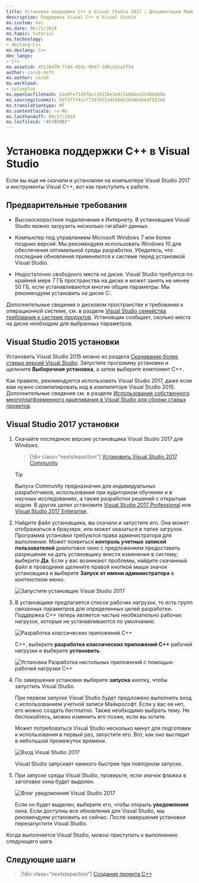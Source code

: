 ```yaml
---
title: Установка поддержки C++ в Visual Studio 2017 | Документация Майкрософт
description: Поддержка Visual C++ в Visual Studio
ms.custom: mvc
ms.date: 06/21/2018
ms.topic: tutorial
ms.technology:
- devlang-C++
ms.devlang: C++
dev_langs:
- C++
ms.assetid: 45138d70-719d-42dc-90d7-1d0ca31a2f54
author: corob-msft
ms.author: corob
ms.workload:
- cplusplus
ms.openlocfilehash: b3e0fef319fbe119118e3a915a66bea3546bbb9a
ms.sourcegitcommit: 92f2fff4ce77387b57a4546de1bd4bd464fb51b6
ms.translationtype: MT
ms.contentlocale: ru-RU
ms.lasthandoff: 09/17/2018
ms.locfileid: "45702901"
---
```

# <a name="install-c-support-in-visual-studio"></a>Установка поддержки C++ в Visual Studio

Если вы еще не скачали и установлен на компьютере Visual Studio 2017 и инструменты Visual C++, вот как приступить к работе.

## <a name="prerequisites"></a>Предварительные требования

- Высокоскоростное подключение к Интернету. В установщике Visual Studio можно загрузить несколько гигабайт данных.

- Компьютер под управлением Microsoft Windows 7 или более поздних версий. Мы рекомендуем использовать Windows 10 для обеспечения оптимальной среды разработки. Убедитесь, что последние обновления применяются к системе перед установкой Visual Studio.

- Недостаточно свободного места на диске. Visual Studio требуется по крайней мере 7 ГБ пространства на диске и может занять не менее 50 ГБ, если устанавливаются многие общие параметры. Мы рекомендуем установить на диске C:.

Дополнительные сведения о дисковом пространстве и требования к операционной системе, см. в разделе [Visual Studio семейства требования к системе продуктов](/visualstudio/productinfo/vs2017-system-requirements-vs). Установщик сообщает, сколько места на диске необходим для выбранных параметров.

## <a name="visual-studio-2015-installation"></a>Visual Studio 2015 установки

Установить Visual Studio 2015 можно из раздела [Скачивание более старых версий Visual Studio](https://www.visualstudio.com/vs/older-downloads/). Запустите программу установки и щелкните **Выборочная установка**, а затем выберите компонент C++.

Как правило, рекомендуется использовать Visual Studio 2017, даже если вам нужно скомпилировать код в компиляторе Visual Studio 2015. Дополнительные сведения см. в разделе [Использование собственного многоплатформенного нацеливания в Visual Studio для сборки старых проектов](../porting/use-native-multi-targeting.md).

## <a name="visual-studio-2017-installation"></a>Visual Studio 2017 установки

1. Скачайте последнюю версию установщика Visual Studio 2017 для Windows.

   > [!div class="nextstepaction"]
   > [Установить Visual Studio 2017 Community](https://visualstudio.microsoft.com/downloads/?utm_medium=microsoft&utm_source=docs.microsoft.com&utm_campaign=button+cta&utm_content=download+vs2017)

   >[!Tip]
   > Выпуск Community предназначен для индивидуальных разработчиков, использования при аудиторном обучении и в научных исследованиях, а также разработки решений с открытым кодом. В других целях установите [Visual Studio 2017 Professional](https://visualstudio.microsoft.com/downloads/?utm_medium=microsoft&utm_source=docs.microsoft.com&utm_campaign=button+cta&utm_content=download+vs2017) или [Visual Studio 2017 Enterprise](https://visualstudio.microsoft.com/downloads/?utm_medium=microsoft&utm_source=docs.microsoft.com&utm_campaign=button+cta&utm_content=download+vs2017).

1. Найдите файл установщика, вы скачали и запустите его. Она может отображаться в браузере, или может оказаться в папке загрузок. Программа установки требуются права администратора для выполнения. Может появиться **контроль учетных записей пользователей** диалоговое окно с предложением предоставить разрешение на дать установщику внести изменения в систему; выберите **Да**. Если у вас возникают проблемы, найдите скачанный файл в проводнике щелкните правой кнопкой мыши значок установщика и выберите **Запуск от имени администратора** в контекстном меню.

   ![Запустите установщик Visual Studio 2017](../build/media/vscpp-concierge-run-installer.gif "запустите установщик Visual Studio")

1. В установщике предлагается список рабочих нагрузок, то есть групп связанных параметров для определенных целей разработки. Поддержка C++ теперь является частью необязательно рабочих нагрузок, которые не устанавливаются по умолчанию.

   ![Разработка классических приложений C++](../build/media/desktop-development-with-cpp.png "разработка классических приложений C++")

   C++, выберите **разработка классических приложений C++** рабочей нагрузки и выберите **установить**.

   ![Установка Разработка настольных приложений с помощью рабочей нагрузки C++](../build/media/vscpp-concierge-choose-workload.gif "Установка Разработка настольных приложений с помощью рабочей нагрузки C++")

1. По завершении установки выберите **запуска** кнопку, чтобы запустить Visual Studio.

   При первом запуске Visual Studio будет предложено выполнить вход с использованием учетной записи Майкрософт. Если у вас ее нет, его можно создать бесплатно. Также необходимо выбрать тему. Не беспокойтесь, можно изменить его позже, если вы хотите.

   Может потребоваться Visual Studio несколько минут для подготовки к использования в первый раз, запустите его. Вот, как оно выглядит в небольшой промежуток времени.

   ![Вход Visual Studio 2017](../build/media/vscpp-quickstart-first-run.gif "вход Visual Studio 2017")

   Visual Studio запускает намного быстрее при повторном запуске.

1. При запуске среды Visual Studio, проверьте, если значок флажка в заголовке окна будет выделен.

   ![Флаг уведомления Visual Studio 2017](../build/media/vscpp-first-start-page-flag.png "флаг уведомления Visual Studio 2017")

   Если он будет выделен, выберите его, чтобы открыть **уведомления** окна. Если доступны все обновления для Visual Studio, мы рекомендуем установить их сейчас. После завершения установки перезапустите Visual Studio.

Когда выполняется Visual Studio, можно приступать к выполнению следующего шага.

## <a name="next-steps"></a>Следующие шаги

> [!div class="nextstepaction"]
> [Создание проекта C++](vscpp-step-1-create.md)

<iframe src="" height="0" width="0" frameborder="0" name="frameTarget" />
